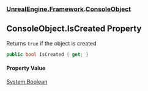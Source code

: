 ### [UnrealEngine.Framework](UnrealEngine_Framework.md 'UnrealEngine.Framework').[ConsoleObject](ConsoleObject.md 'UnrealEngine.Framework.ConsoleObject')
## ConsoleObject.IsCreated Property
Returns `true` if the object is created  
```csharp
public bool IsCreated { get; }
```
#### Property Value
[System.Boolean](https://docs.microsoft.com/en-us/dotnet/api/System.Boolean 'System.Boolean')
